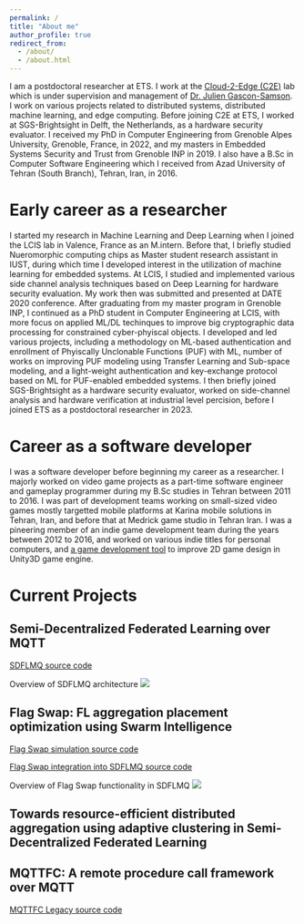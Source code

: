 ```yaml
---
permalink: /
title: "About me"
author_profile: true
redirect_from: 
  - /about/
  - /about.html
---
```

I am a postdoctoral researcher at ETS. I work at the [Cloud-2-Edge (C2E)](https://www.juliengs.ca/) lab which is under supervision and management of [Dr. Julien Gascon-Samson](https://www.etsmtl.ca/en/study-at-ets/professors/jgsamson). I work on various projects related to distributed systems, distributed machine learning, and edge computing. Before joining C2E at ETS, I worked at SGS-Brightsight in Delft, the Netherlands, as a hardware security evaluator. I received my PhD in Computer Engineering from Grenoble Alpes University, Grenoble, France, in 2022, and my masters in Embedded Systems Security and Trust from Grenoble INP in 2019. I also have a B.Sc in Computer Software Engineering which I received from Azad University of Tehran (South Branch), Tehran, Iran, in 2016.


Early career as a researcher
======
I started my research in Machine Learning and Deep Learning when I joined the LCIS lab in Valence, France as an M.intern. Before that, I briefly studied Nueromorphic computing chips as Master student research assistant in IUST, during which time I developed interest in the utilization of machine learning for embedded systems. At LCIS, I studied and implemented various side channel analysis techniques based on Deep Learning for hardware security evaluation. My work then was submitted and presented at DATE 2020 conference. After graduating from my master program in Grenoble INP, I continued as a PhD student in Computer Engineering at LCIS, with more focus on applied ML/DL techinques to improve big cryptographic data processing for constrained cyber-phyiscal objects. I developed and led various projects, including a methodology on ML-based authentication and enrollment of Phyiscally Unclonable Functions (PUF) with ML, number of works on improving PUF modeling using Transfer Learning and Sub-space modeling, and a light-weight authentication and key-exchange protocol based on ML for PUF-enabled embedded systems. I then briefly joined SGS-Brightsight as a hardware security evaluator, worked on side-channel analysis and hardware verification at industrial level percision, before I joined ETS as a postdoctoral researcher in 2023.     


Career as a software developer
======
I was a software developer before beginning my career as a researcher. I majorly worked on video game projects as a part-time software engineer and gameplay programmer during my B.Sc studies in Tehran between 2011 to 2016. I was part of development teams working on small-sized video games mostly targetted mobile platforms at Karina mobile solutions in Tehran, Iran, and before that at Medrick game studio in Tehran Iran. I was a pineering member of an indie game development team during the years between 2012 to 2016, and worked on various indie titles for personal computers, and [a game development tool](https://www.youtube.com/watch?v=hLBACBFNxTE) to improve 2D game design in Unity3D game engine.

Current Projects
======

Semi-Decentralized Federated Learning over MQTT
------
[SDFLMQ source code](https://github.com/ali-pour-amir/SDFLMQ)


Overview of SDFLMQ architecture
![](/images/SDFLMQ_overview.png)

Flag Swap: FL aggregation placement optimization using Swarm Intelligence
------
[Flag Swap simulation source code](https://github.com/10xComrade/PSO_FL_Sim)

[Flag Swap integration into SDFLMQ source code](https://github.com/ali-pour-amir/SDFLMQ)

Overview of Flag Swap functionality in SDFLMQ
![](/images/FlagSwap_overview.png)


Towards resource-efficient distributed aggregation using adaptive clustering in Semi-Decentralized Federated Learning
------

MQTTFC: A remote procedure call framework over MQTT
------
[MQTTFC Legacy source code](https://github.com/ali-pour-amir/MQTTFC)
